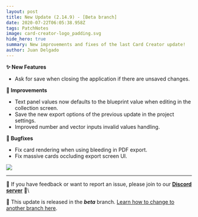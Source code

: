 ```yaml
---
layout: post
title: New Update (2.14.9) - [Beta branch]
date: 2020-07-22T06:05:38.958Z
tags: PatchNotes
image: card-creator-logo_padding.svg
hide_hero: true
summary: New improvements and fixes of the last Card Creator update!
author: Juan Delgado
---
```

**✨ New Features**

* Ask for save when closing the application if there are unsaved changes.

**🔧 Improvements**

* Text panel values now defaults to the blueprint value when editing in the collection screen.
* Save the new export options of the previous update in the project settings.
* Improved number and vector inputs invalid values handling.

**🐛 Bugfixes**

* Fix card rendering when using bleeding in PDF export.
* Fix massive cards occluding export screen UI.

![](https://steamcdn-a.akamaihd.net/steamcommunity/public/images/clans/28448748/9d7d5d4063702131222a4f94889595a8342a7259.png)

---

📌 If you have feedback or want to report an issue, please join to our **[Discord server](http://discord.gg/pixelatto)** 💬\

📌 This update is released in the ***beta*** branch. [Learn how to change to another branch here](/blog/beta-and-legacy-versions).
